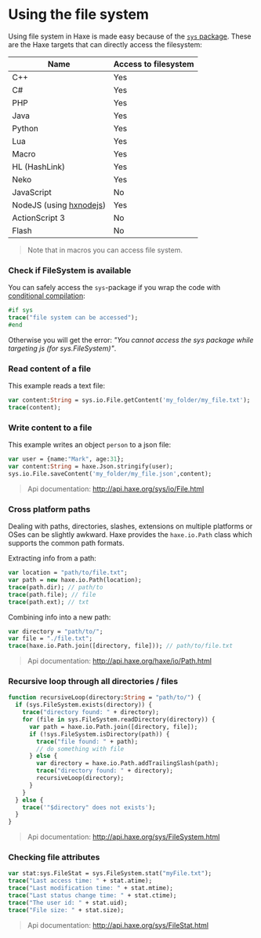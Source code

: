 [tags]: / "filesystem"

# Using the file system

Using file system in Haxe is made easy because of the  [`sys` package](http://api.haxe.org/sys/). These are the Haxe targets that can directly access the filesystem:

Name | Access to filesystem
--- | --- | 
C++ | Yes 
C#  | Yes 
PHP | Yes 
Java  | Yes
Python  | Yes 
Lua | Yes 
Macro | Yes 
HL (HashLink) | Yes 
Neko | Yes 
JavaScript | No 
NodeJS (using [hxnodejs](http://lib.haxe.org/p/hxnodejs/)) | Yes 
ActionScript 3  | No 
Flash | No 

> Note that in macros you can access file system. 

### Check if FileSystem is available

You can safely access the `sys`-package if you wrap the code with [conditional compilation](http://haxe.org/manual/lf-condition-compilation.html):
  
```haxe
#if sys
trace("file system can be accessed");
#end
```
Otherwise you will get the error:
  _"You cannot access the sys package while targeting js (for sys.FileSystem)"_.

### Read content of a file

This example reads a text file:
```haxe
var content:String = sys.io.File.getContent('my_folder/my_file.txt');
trace(content);
```

### Write content to a file

This example writes an object `person` to a json file:
```haxe
var user = {name:"Mark", age:31};
var content:String = haxe.Json.stringify(user);
sys.io.File.saveContent('my_folder/my_file.json',content);
```
> Api documentation: <http://api.haxe.org/sys/io/File.html>

### Cross platform paths

Dealing with paths, directories, slashes, extensions on multiple platforms or OSes can be slightly awkward. Haxe provides the `haxe.io.Path` class which supports the common path formats.

Extracting info from a path:
```haxe
var location = "path/to/file.txt";
var path = new haxe.io.Path(location);
trace(path.dir); // path/to
trace(path.file); // file
trace(path.ext); // txt
```

Combining info into a new path:
```haxe
var directory = "path/to/";
var file = "./file.txt";
trace(haxe.io.Path.join([directory, file])); // path/to/file.txt
```

> Api documentation: <http://api.haxe.org/haxe/io/Path.html>

### Recursive loop through all directories / files
```haxe
function recursiveLoop(directory:String = "path/to/") {
  if (sys.FileSystem.exists(directory)) {
    trace("directory found: " + directory);
    for (file in sys.FileSystem.readDirectory(directory)) {
      var path = haxe.io.Path.join([directory, file]);
      if (!sys.FileSystem.isDirectory(path)) {
        trace("file found: " + path);
        // do something with file
      } else {
        var directory = haxe.io.Path.addTrailingSlash(path);
        trace("directory found: " + directory);
        recursiveLoop(directory);
      }
    }
  } else {
    trace('"$directory" does not exists');
  }
}
```
> Api documentation: <http://api.haxe.org/sys/FileSystem.html>

### Checking file attributes

```haxe
var stat:sys.FileStat = sys.FileSystem.stat("myFile.txt");
trace("Last access time: " + stat.atime);
trace("Last modification time: " + stat.mtime);
trace("Last status change time: " + stat.ctime);
trace("The user id: " + stat.uid);
trace("File size: " + stat.size);
```
> Api documentation: <http://api.haxe.org/sys/FileStat.html>

